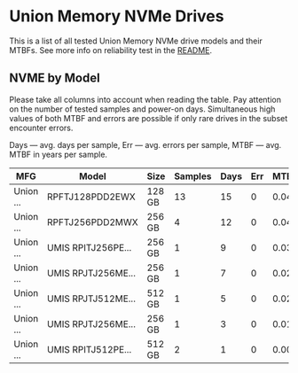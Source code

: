 Union Memory NVMe Drives
========================

This is a list of all tested Union Memory NVMe drive models and their MTBFs. See more
info on reliability test in the [README](https://github.com/linuxhw/SMART).

NVME by Model
------------

Please take all columns into account when reading the table. Pay attention on the
number of tested samples and power-on days. Simultaneous high values of both MTBF
and errors are possible if only rare drives in the subset encounter errors.

Days   — avg. days per sample,
Err    — avg. errors per sample,
MTBF   — avg. MTBF in years per sample.

| MFG       | Model              | Size   | Samples | Days  | Err   | MTBF   |
|-----------|--------------------|--------|---------|-------|-------|--------|
| Union ... | RPFTJ128PDD2EWX    | 128 GB | 13      | 15    | 0     | 0.04   |
| Union ... | RPFTJ256PDD2MWX    | 256 GB | 4       | 12    | 0     | 0.04   |
| Union ... | UMIS RPITJ256PE... | 256 GB | 1       | 9     | 0     | 0.03   |
| Union ... | UMIS RPJTJ256ME... | 256 GB | 1       | 7     | 0     | 0.02   |
| Union ... | UMIS RPJTJ512ME... | 512 GB | 1       | 5     | 0     | 0.02   |
| Union ... | UMIS RPJTJ256ME... | 256 GB | 1       | 3     | 0     | 0.01   |
| Union ... | UMIS RPITJ512PE... | 512 GB | 2       | 1     | 0     | 0.00   |
